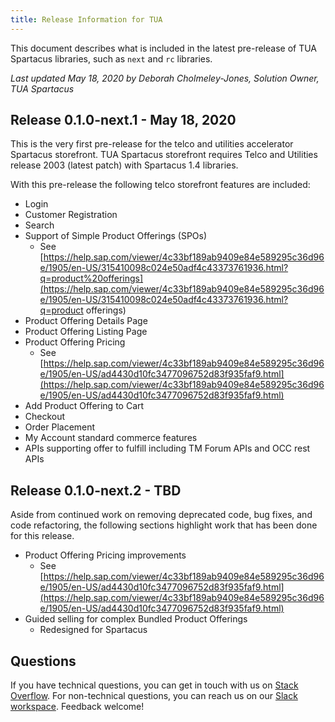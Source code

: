 ```yaml
---
title: Release Information for TUA
---
```


This document describes what is included in the latest pre-release of TUA Spartacus libraries, such as `next` and `rc` libraries.

*Last updated May 18, 2020 by Deborah Cholmeley-Jones, Solution Owner, TUA Spartacus*

## Release 0.1.0-next.1 - May 18, 2020

This is the very first pre-release for the telco and utilities accelerator Spartacus storefront.   TUA Spartacus storefront requires Telco and Utilities release 2003 (latest patch) with Spartacus 1.4 libraries.

With this pre-release the following telco storefront features are included:

- Login
- Customer Registration
- Search
- Support of Simple Product Offerings (SPOs)
  - See [https://help.sap.com/viewer/4c33bf189ab9409e84e589295c36d96e/1905/en-US/315410098c024e50adf4c43373761936.html?q=product%20offerings](https://help.sap.com/viewer/4c33bf189ab9409e84e589295c36d96e/1905/en-US/315410098c024e50adf4c43373761936.html?q=product offerings)
- Product Offering Details Page
- Product Offering Listing Page
- Product Offering Pricing
  - See [https://help.sap.com/viewer/4c33bf189ab9409e84e589295c36d96e/1905/en-US/ad4430d10fc3477096752d83f935faf9.html](https://help.sap.com/viewer/4c33bf189ab9409e84e589295c36d96e/1905/en-US/ad4430d10fc3477096752d83f935faf9.html)
- Add Product Offering to Cart
- Checkout
- Order Placement 
- My Account standard commerce features
- APIs supporting offer to fulfill including TM Forum APIs and OCC rest APIs

## Release 0.1.0-next.2 - TBD

Aside from continued work on removing deprecated code, bug fixes, and code refactoring, the following sections highlight work that has been done for this release. 

- Product Offering Pricing improvements
  - See [https://help.sap.com/viewer/4c33bf189ab9409e84e589295c36d96e/1905/en-US/ad4430d10fc3477096752d83f935faf9.html](https://help.sap.com/viewer/4c33bf189ab9409e84e589295c36d96e/1905/en-US/ad4430d10fc3477096752d83f935faf9.html)
- Guided selling for complex Bundled Product Offerings
  - Redesigned for Spartacus

## Questions

If you have technical questions, you can get in touch with us on [Stack Overflow](https://stackoverflow.com/questions/tagged/spartacus-storefront). For non-technical questions, you can reach us on our [Slack workspace](https://join.slack.com/t/spartacus-storefront/shared_invite/enQtNDM1OTI3OTMwNjU5LTg1NGVjZmFkZjQzODc1MzFhMjc3OTZmMzIzYzg0YjMwODJiY2YxYjA5MTE5NjVmN2E5NjMxNjEzMGNlMDRjMjU). Feedback welcome!